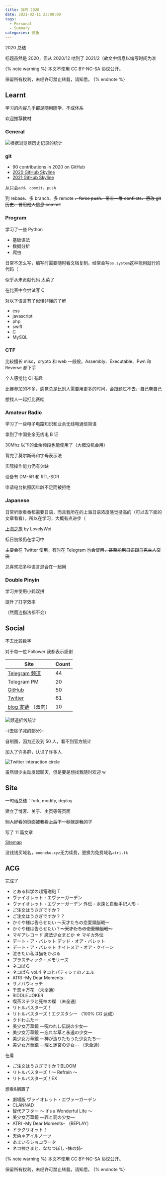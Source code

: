 ```yaml
---
title: 我的 2020
date: 2021-02-11 23:00:00
tags:
  - Personal
  - Summary
categories: 摸鱼
---
```


2020 总结

<!-- more -->

标题虽然是 2020，但从 2020/12 咕到了 2021/2（故文中信息以编写时间为准

{% note warning %}
本文不使用 CC BY-NC-SA 协议公开。

保留所有权利，未经许可禁止转载，请知悉。
{% endnote %}

## Learnt

学习的内容几乎都是随用随学，不成体系

欢迎推荐教材

### General

![根据浏览器历史记录的统计](https://cdn.jsdelivr.net/gh/Misaka13514/asset@main/blog/_posts/my-2020/history_statics.png)

### git

- 90 contributions in 2020 on GitHub
- [2020 GitHub Skyline](https://skyline.github.com/Misaka13514/2020)
- [2021 GitHub Skyline](https://skyline.github.com/Misaka13514/2021)

从只会`add`、`commit`、`push`

到 rebase、多 branch、多 remote ~~、force push、带来一堆 conflicts、篡改 git 历史、冒用他人信息 commit~~

### Program

学习了一些 Python

- 基础语法
- 数据分析
- 爬虫

日常不怎么写，编写时需要随时看文档复制，经常会写`os.system`这种能用就行的代码（

似乎从未贡献代码 太菜了

在比赛中会尝试写 C

对以下语言有了似懂非懂的了解

- css
- javascript
- php
- swift
- C
- MySQL

### CTF

比较擅长 misc，crypto 和 web 一般般，Assembly、Executable、Pwn 和 Reverse 都下手

个人感觉比 OI 有趣

比赛参加的不多，感觉总是比别人需要用更多的时间，会跟题过不去~~，自己卷自己~~

想找人一起打比赛哇

### Amateur Radio

学习了一些电子电路知识和业余无线电通信简语

拿到了中国业余无线电 B 证

30Mhz 以下的业余频段也能使用了（大概没机会用）

背完了莫尔斯码和字母表示法

实际操作能力仍有欠缺

设备有 DM-5R 和 RTL-SDR

申请电台执照因年龄不足而被拒绝

### Japanese

日常听歌看番都需要日语，而且我所在的上海日语浓度感觉挺高的（可以去下面的文章看看），所以在学习，大概有点进步（

[上海之旅](https://hex.moe/p/b2266cd1/) by LovelyWei

标日初级仍在学习中

主要会在 Twitter 使用，有时在 Telegram 也会使用~~，甚至能用日语跟乌克兰人交流~~

总喜欢把多种语言混合在一起用

### Double Pinyin

学习并使用小鹤双拼

提升了打字效率

（然而连指法都不会）

## Social

不去比较数字

对于每一位 Follower 我都表示感谢

| Site | Count |
| -- | -- |
| [Telegram 频道](https://t.me/EMfield)                  | 44    |
| Telegram PM                                            | 20    |
| [GitHub](https://github.com/Misaka13514?tab=followers) | 50    |
| [Twitter](https://twitter.com/Misaka_0x34ca/followers) | 61    |
| [blog 友链](/links/) （双向）                          | 10    |

![频道折线统计](https://cdn.jsdelivr.net/gh/Misaka13514/asset@main/blog/_posts/my-2020/EMfield.png)

~~（去除了减的部分）~~

自制图，因为还没到 50 人，看不到官方统计

加入了许多群，认识了许多人

![Twitter interaction circle](https://cdn.jsdelivr.net/gh/Misaka13514/asset@main/blog/_posts/my-2020/twitter.jpg)

虽然很少主动发起聊天，但是要是想找我随时欢迎 w

## Site

一句话总结：fork, modify, deploy

建立了博客、关于、主页等等页面

~~别人好看的页面被我看上后下一秒就是我的了~~

写了 11 篇文章

[Sitemap](https://atri.tk/sitemap.xml)

没钱钱买域名，`moeneko.xyz`无力续费，更换为免费域名`atri.tk`

## ACG

完成了

- とある科学の超電磁砲 T
- ヴァイオレット・エヴァーガーデン
- ヴァイオレット・エヴァーガーデン 外伝 - 永遠と自動手記人形 -
- ご注文はうさぎですか？
- ご注文はうさぎですか？？
- かぐや様は告らせたい ～天才たちの恋愛頭脳戦～
- かぐや様は告らせたい？~~～天才たちの恋愛頭脳戦～~~
- マギアレコード 魔法少女まどか ☆ マギカ外伝
- デート・ア・バレット デッド・オア・バレット
- デート・ア・バレット ナイトメア・オア・クイーン
- 泣きたい私は猫をかぶる
- プラスティック・メモリーズ
- ネコぱら
- ネコぱら vol.4 ネコとパティシェのノエル
- ATRI -My Dear Moments-
- サノバウィッチ
- 千恋＊万花 （未全通）
- RIDDLE JOKER
- 喫茶ステラと死神の蝶 （未全通）
- リトルバスターズ！
- リトルバスターズ！エクスタシー （100% CG 达成）
- クドわふたー
- 美少女万華鏡 ―呪われし伝説の少女―
- 美少女万華鏡 ―忘れな草と永遠の少女―
- 美少女万華鏡 ―神が造りたもうた少女たち―
- 美少女万華鏡 ―理と迷宮の少女― （未全通）

在看

- ご注文はうさぎですか？BLOOM
- リトルバスターズ！～ Refrain ～
- リトルバスターズ！EX

想看&搁置了

- 劇場版 ヴァイオレット・エヴァーガーデン
- CLANNAD
- 智代アフター ～ It's a Wonderful Life ～
- 美少女万華鏡 ―罪と罰の少女―
- ATRI -My Dear Moments- （REPLAY）
- ドラクリオット！
- 天色＊アイルノーツ
- あまいろショコラータ
- ネコ神さまと、ななつぼし -妹の姉-

{% note warning %}
本文不使用 CC BY-NC-SA 协议公开。

保留所有权利，未经许可禁止转载，请知悉。
{% endnote %}
